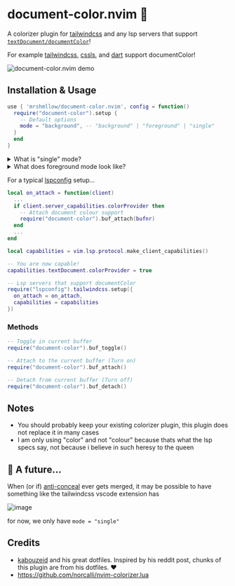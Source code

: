# document-color.nvim 🌈
A colorizer plugin for [tailwindcss](https://github.com/neovim/nvim-lspconfig/blob/master/doc/server_configurations.md#tailwindcss) and any lsp servers that support [`textDocument/documentColor`](https://microsoft.github.io/language-server-protocol/specifications/lsp/3.17/specification/#textDocument_documentColor)!

For example [tailwindcss](https://github.com/neovim/nvim-lspconfig/blob/master/doc/server_configurations.md#tailwindcss), [cssls](https://github.com/neovim/nvim-lspconfig/blob/master/doc/server_configurations.md#cssls), and [dart](https://github.com/neovim/nvim-lspconfig/blob/master/doc/server_configurations.md#dartls) support documentColor!

![document-color.nvim demo](https://user-images.githubusercontent.com/40532058/184640748-8e71ad1e-c300-4040-b4f2-8a5bba3e9588.gif)

## Installation & Usage
```lua
use { 'mrshmllow/document-color.nvim', config = function()
  require("document-color").setup {
    -- Default options
    mode = "background", -- "background" | "foreground" | "single"
  }
  end
}
```

<details>
<summary>What is "single" mode?</summary>
<br>

For people who don't like large bright chunks of their buffer un-colorschemed, `single` column mode is a compromise until anti-conceal.

!["single" mode](https://user-images.githubusercontent.com/40532058/184829642-e6f83acc-dece-4ee0-b17f-86e119a4f966.png)
---

</details>

<details>
<summary>What does foreground mode look like?</summary>
<br>

![image](https://user-images.githubusercontent.com/40532058/184633209-32427b6b-0f08-468b-ae6f-977950b96000.png)
---

</details>

For a typical [lspconfig](https://github.com/neovim/nvim-lspconfig) setup...
```lua
local on_attach = function(client)
  ...
  if client.server_capabilities.colorProvider then
    -- Attach document colour support
    require("document-color").buf_attach(bufnr)
  end
  ...
end

local capabilities = vim.lsp.protocol.make_client_capabilities()

-- You are now capable!
capabilities.textDocument.colorProvider = true

-- Lsp servers that support documentColor
require("lspconfig").tailwindcss.setup({
  on_attach = on_attach,
  capabilities = capabilities
})
```

### Methods

```lua
-- Toggle in current buffer
require("document-color").buf_toggle()

-- Attach to the current buffer (Turn on)
require("document-color").buf_attach()

-- Detach from current buffer (Turn off)
require("document-color").buf_detach()
```

## Notes
- You should probably keep your existing colorizer plugin, this plugin does not replace it in many cases
- I am only using "color" and not "colour" because thats what the lsp specs say, not because i believe in such heresy to the queen

## 🔮 A future...
When (or if) [anti-conceal](https://github.com/neovim/neovim/pull/9496) ever gets merged, it may be possible to have something like the tailwindcss vscode extension has

![image](https://user-images.githubusercontent.com/40532058/184592957-99705666-c26f-4ee9-b804-42201db7dd9a.png)

for now, we only have `mode = "single"`

## Credits
- [kabouzeid](https://github.com/kabouzeid) and his great dotfiles. Inspired by his reddit post, chunks of this plugin are from his dotfiles. ❤️
- https://github.com/norcalli/nvim-colorizer.lua
